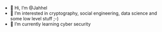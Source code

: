 - 👋 Hi, I’m @Jahhel
- 👀 I’m interested in cryptography, social engineering, data science and some low level stuff ;-)
- 🌱 I’m currently learning cyber security

<!---
Jahhel/Jahhel is a ✨ special ✨ repository because its `README.md` (this file) appears on your GitHub profile.
You can click the Preview link to take a look at your changes.
--->
